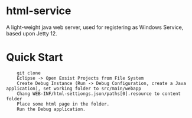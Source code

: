 # html-service

A light-weight java web server, used for registering as Windows Service, based upon Jetty 12.

# Quick Start

```
    git clone
    Eclipse -> Open Exsist Projects from File System
    Create Debug Instance (Run -> Debug Configuration, create a Java application), set working folder to src/main/webapp
    Chang WEB-INF/html-settiongs.json/paths[0].resource to content folder
    Place some html page in the folder.
    Run the Debug application.
```